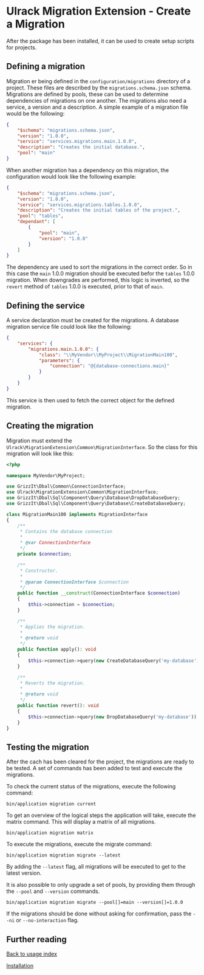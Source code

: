 # Ulrack Migration Extension - Create a Migration

After the package has been installed, it can be used to create setup scripts
for projects.

## Defining a migration

Migration er being defined in the `configuration/migrations` directory of a
project. These files are described by the `migrations.schema.json` schema.
Migrations are defined by pools, these can be used to determine dependencies of
migrations on one another. The migrations also need a service, a version and a
description. A simple example of a migration file would be the following:

```json
{
    "$schema": "migrations.schema.json",
    "version": "1.0.0",
    "service": "services.migrations.main.1.0.0",
    "description": "Creates the initial database.",
    "pool": "main"
}
```

When another migration has a dependency on this migration, the configuration
would look like the following example:

```json
{
    "$schema": "migrations.schema.json",
    "version": "1.0.0",
    "service": "services.migrations.tables.1.0.0",
    "description": "Creates the initial tables of the project.",
    "pool": "tables",
    "dependant": [
        {
            "pool": "main",
            "version": "1.0.0"
        }
    ]
}
```

The dependency are used to sort the migrations in the correct order. So in this
case the `main` 1.0.0 migration should be executed befor the `tables` 1.0.0
migration. When downgrades are performed, this logic is inverted, so the `revert`
method of `tables` 1.0.0 is executed, prior to that of `main`.

## Defining the service

A service declaration must be created for the migrations. A database migration
service file could look like the following:

```json
{
    "services": {
        "migrations.main.1.0.0": {
            "class": "\\MyVendor\\MyProject\\MigrationMain100",
            "parameters": {
                "connection": "@{database-connections.main}"
            }
        }
    }
}
```

This service is then used to fetch the correct object for the defined migration.

## Creating the migration

Migration must extend the `Ulrack\MigrationExtension\Common\MigrationInterface`.
So the class for this migration will look like this:
```php
<?php

namespace MyVendor\MyProject;

use GrizzIt\Dbal\Common\ConnectionInterface;
use Ulrack\MigrationExtension\Common\MigrationInterface;
use GrizzIt\Dbal\Sql\Component\Query\Database\DropDatabaseQuery;
use GrizzIt\Dbal\Sql\Component\Query\Database\CreateDatabaseQuery;

class MigrationMain100 implements MigrationInterface
{
    /**
     * Contains the database connection
     *
     * @var ConnectionInterface
     */
    private $connection;

    /**
     * Constructor.
     *
     * @param ConnectionInterface $connection
     */
    public function __construct(ConnectionInterface $connection)
    {
        $this->connection = $connection;
    }

    /**
     * Applies the migration.
     *
     * @return void
     */
    public function apply(): void
    {
        $this->connection->query(new CreateDatabaseQuery('my-database'));
    }

    /**
     * Reverts the migration.
     *
     * @return void
     */
    public function revert(): void
    {
        $this->connection->query(new DropDatabaseQuery('my-database'));
    }
}

```

## Testing the migration

After the cach has been cleared for the project, the migrations are ready to be
tested. A set of commands has been added to test and execute the migrations.

To check the current status of the migrations, execute the following command:
```
bin/application migration current
```

To get an overview of the logical steps the application will take, execute the
matrix command. This will display a matrix of all migrations.
```
bin/application migration matrix
```

To execute the migrations, execute the migrate command:
```
bin/application migration migrate --latest
```

By adding the `--latest` flag, all migrations will be executed to get to the
latest version.

It is also possible to only upgrade a set of pools, by providing them through
the `--pool` and `--version` commands.
```
bin/application migration migrate --pool[]=main --version[]=1.0.0
```

If the migrations should be done without asking for confirmation, pass the `--ni`
or `--no-interaction` flag.

## Further reading

[Back to usage index](index.md)

[Installation](installation.md)
